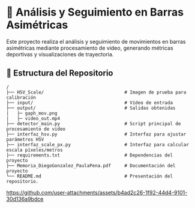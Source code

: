 # 📌 Análisis y Seguimiento en Barras Asimétricas

Este proyecto realiza el análisis y seguimiento de movimientos en barras asimétricas mediante procesamiento de video, generando métricas deportivas y visualizaciones de trayectoria.

## 📂 Estructura del Repositorio

```
/
├── HSV_Scale/                              # Imagen de prueba para calibración
├── input/                                  # Vídeo de entrada
├── output/                                 # Salidas obtenidas
|   ├─ gaph_mov.png                         
|   ├─ video_out.mp4
├── detector_main.py                        # Script principal de procesamiento de video
├── interfaz_hsv.py                         # Interfaz para ajustar parámetros HSV
├── interfaz_scale_px.py                    # Interfaz para calcular escala píxeles/metros
├── requirements.txt                        # Dependencias del proyecto
├── Memoria_DiegoGonzalez_PaulaPena.pdf     # Documentación del proyecto
└── README.md                               # Presentación del repositorio.            

```

https://github.com/user-attachments/assets/b4ad2c26-1f92-44d4-9101-30d136a9bdce

